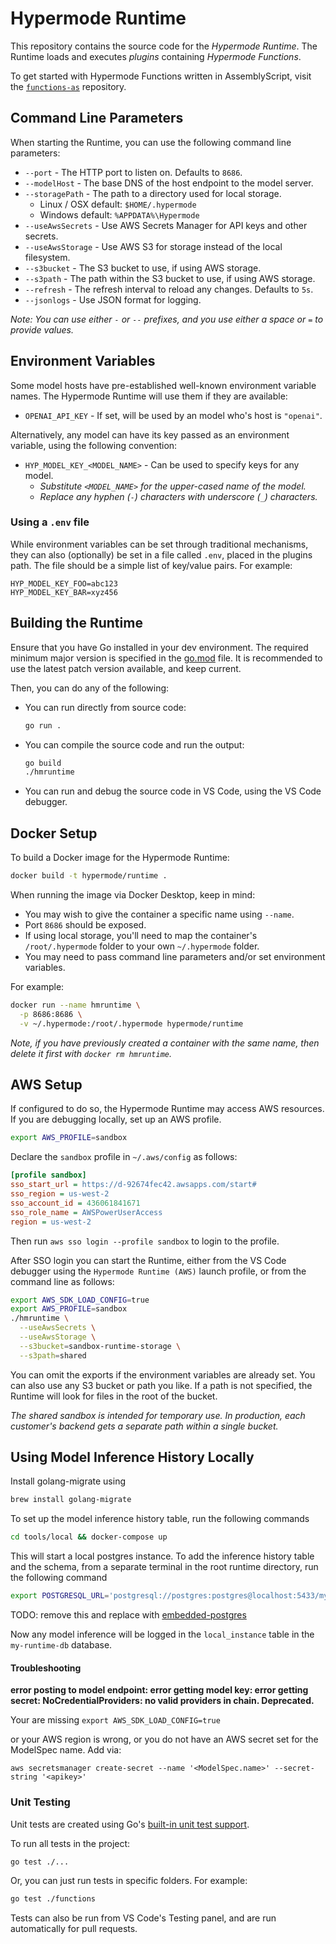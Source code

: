 # Hypermode Runtime

This repository contains the source code for the _Hypermode Runtime_.
The Runtime loads and executes _plugins_ containing _Hypermode Functions_.

To get started with Hypermode Functions written in AssemblyScript, visit the
[`functions-as`](https://github.com/gohypermode/functions-as) repository.

## Command Line Parameters

When starting the Runtime, you can use the following command line parameters:

- `--port` - The HTTP port to listen on.  Defaults to `8686`.
- `--modelHost` - The base DNS of the host endpoint to the model server.
- `--storagePath` - The path to a directory used for local storage.
  - Linux / OSX default: `$HOME/.hypermode`
  - Windows default: `%APPDATA%\Hypermode`
- `--useAwsSecrets` - Use AWS Secrets Manager for API keys and other secrets.
- `--useAwsStorage` - Use AWS S3 for storage instead of the local filesystem.
- `--s3bucket` - The S3 bucket to use, if using AWS storage.
- `--s3path` - The path within the S3 bucket to use, if using AWS storage.
- `--refresh` - The refresh interval to reload any changes.  Defaults to `5s`.
- `--jsonlogs` - Use JSON format for logging.

_Note: You can use either `-` or `--` prefixes, and you use either a space or `=` to provide values._

## Environment Variables

Some model hosts have pre-established well-known environment variable names.
The Hypermode Runtime will use them if they are available:

- `OPENAI_API_KEY` - If set, will be used by an model who's host is `"openai"`.

Alternatively, any model can have its key passed as an environment variable,
using the following convention:

- `HYP_MODEL_KEY_<MODEL_NAME>` - Can be used to specify keys for any model.
  - _Substitute `<MODEL_NAME>` for the upper-cased name of the model._
  - _Replace any hyphen (`-`) characters with underscore (`_`) characters._

### Using a `.env` file

While environment variables can be set through traditional mechanisms, they can also (optionally)
be set in a file called `.env`, placed in the plugins path.  The file should be a simple list of
key/value pairs.  For example:

```
HYP_MODEL_KEY_FOO=abc123
HYP_MODEL_KEY_BAR=xyz456
```

## Building the Runtime

Ensure that you have Go installed in your dev environment.
The required minimum major version is specified in the [go.mod](./go.mod) file.
It is recommended to use the latest patch version available, and keep current.

Then, you can do any of the following:

- You can run directly from source code:
  ```sh
  go run .
  ```

- You can compile the source code and run the output:
  ```sh
  go build
  ./hmruntime
  ```

- You can run and debug the source code in VS Code, using the VS Code debugger.
 
## Docker Setup

To build a Docker image for the Hypermode Runtime:

```sh
docker build -t hypermode/runtime .
```

When running the image via Docker Desktop, keep in mind:
- You may wish to give the container a specific name using `--name`.
- Port `8686` should be exposed.
- If using local storage, you'll need to map the container's `/root/.hypermode` folder to your own `~/.hypermode` folder.
- You may need to pass command line parameters and/or set environment variables.

For example:

```sh
docker run --name hmruntime \
  -p 8686:8686 \
  -v ~/.hypermode:/root/.hypermode hypermode/runtime
```

_Note, if you have previously created a container with the same name, then delete it first with `docker rm hmruntime`._

## AWS Setup
If configured to do so, the Hypermode Runtime may access AWS resources.
If you are debugging locally, set up an AWS profile.

```sh
export AWS_PROFILE=sandbox
```

Declare the `sandbox` profile in `~/.aws/config` as follows:

```ini
[profile sandbox]
sso_start_url = https://d-92674fec42.awsapps.com/start#
sso_region = us-west-2
sso_account_id = 436061841671
sso_role_name = AWSPowerUserAccess
region = us-west-2
```

Then run `aws sso login --profile sandbox` to login to the profile.

After SSO login you can start the Runtime, either from the VS Code debugger
using the `Hypermode Runtime (AWS)` launch profile, or from the command line as follows:

```sh
export AWS_SDK_LOAD_CONFIG=true
export AWS_PROFILE=sandbox
./hmruntime \
  --useAwsSecrets \
  --useAwsStorage \
  --s3bucket=sandbox-runtime-storage \
  --s3path=shared
```

You can omit the exports if the environment variables are already set.
You can also use any S3 bucket or path you like.  If a path is not specified, the Runtime will look for files in the root of the bucket.

_The shared sandbox is intended for temporary use.  In production, each customer's backend gets a separate path within a single bucket._

## Using Model Inference History Locally
Install golang-migrate using
```sh
brew install golang-migrate
```
To set up the model inference history table, run the following commands
```sh
cd tools/local && docker-compose up
```
This will start a local postgres instance. To add the inference history table and the schema, from a separate terminal in the root runtime directory, run the following command
```sh
export POSTGRESQL_URL='postgresql://postgres:postgres@localhost:5433/my-runtime-db?sslmode=disable' && migrate -database ${POSTGRESQL_URL} -path db/migrations up
```
TODO: remove this and replace with [embedded-postgres](https://github.com/fergusstrange/embedded-postgres)

Now any model inference will be logged in the `local_instance` table in the `my-runtime-db` database.

#### Troubleshooting

**error posting to model endpoint: error getting model key: error getting secret: NoCredentialProviders: no valid providers in chain. Deprecated.**

Your are missing `export AWS_SDK_LOAD_CONFIG=true`

or your AWS region is wrong, or you do not have an AWS secret set for the ModelSpec name. Add via:

`aws secretsmanager create-secret --name '<ModelSpec.name>' --secret-string '<apikey>'
`
### Unit Testing

Unit tests are created using Go's [built-in unit test support](https://go.dev/doc/tutorial/add-a-test).

To run all tests in the project:

```sh
go test ./...
```

Or, you can just run tests in specific folders.  For example:

```sh
go test ./functions
```

Tests can also be run from VS Code's Testing panel, and are run automatically for pull requests.
